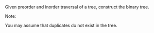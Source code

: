 Given preorder and inorder traversal of a tree, construct the binary tree.

Note:

You may assume that duplicates do not exist in the tree.

